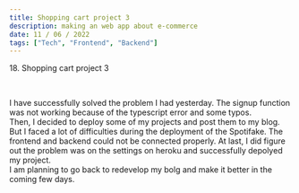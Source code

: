 ```yaml
---
title: Shopping cart project 3
description: making an web app about e-commerce
date: 11 / 06 / 2022
tags: ["Tech", "Frontend", "Backend"]
---
```


<p>18. Shopping cart project 3</p>

<br/>
<p> I have successfully solved the problem I had yesterday. The signup function was not working because of the typescript error and some typos.<br/>
Then, I decided to deploy some of my projects and post them to my blog.
But I faced a lot of difficulties during the deployment of the Spotifake.
The frontend and backend could not be connected properly. At last, I did figure out the problem was on the settings on heroku and successfully depolyed my project.<br/>
I am planning to go back to redevelop my bolg and make it better in the coming few days.
</p>
